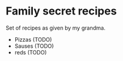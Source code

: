 # Family secret recipes

Set of recipes as given by my grandma.

- Pizzas (TODO)
- Sauses (TODO)
- reds (TODO)
